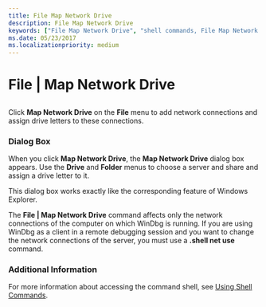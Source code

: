 ```yaml
---
title: File Map Network Drive
description: File Map Network Drive
keywords: ["File Map Network Drive", "shell commands, File Map Network Drive"]
ms.date: 05/23/2017
ms.localizationpriority: medium
---
```


# File | Map Network Drive


## <span id="ddk_file_map_network_drive_dbg"></span><span id="DDK_FILE_MAP_NETWORK_DRIVE_DBG"></span>


Click **Map Network Drive** on the **File** menu to add network connections and assign drive letters to these connections.

### <span id="dialog_box"></span><span id="DIALOG_BOX"></span>Dialog Box

When you click **Map Network Drive**, the **Map Network Drive** dialog box appears. Use the **Drive** and **Folder** menus to choose a server and share and assign a drive letter to it.

This dialog box works exactly like the corresponding feature of Windows Explorer.

The **File | Map Network Drive** command affects only the network connections of the computer on which WinDbg is running. If you are using WinDbg as a client in a remote debugging session and you want to change the network connections of the server, you must use a **.shell net use** command.

### <span id="additional_information"></span><span id="ADDITIONAL_INFORMATION"></span>Additional Information

For more information about accessing the command shell, see [Using Shell Commands](using-shell-commands.md).

 

 





